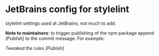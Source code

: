# JetBrains config for stylelint

stylelint settings used at JetBrains, not much to add.

**Note to maintainers**: to trigger publishing of the npm package append *\[Publish\]* to the commit message. For example:

*Tweaked the rules \[Publish\]* 